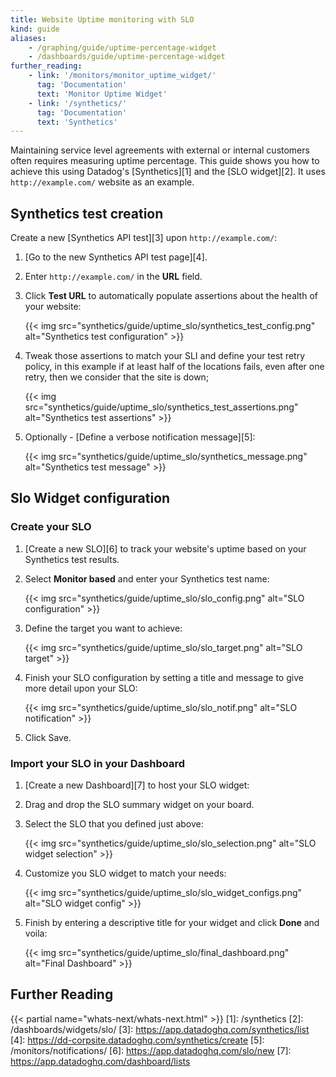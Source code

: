 ```yaml
---
title: Website Uptime monitoring with SLO
kind: guide
aliases:
    - /graphing/guide/uptime-percentage-widget
    - /dashboards/guide/uptime-percentage-widget
further_reading:
    - link: '/monitors/monitor_uptime_widget/'
      tag: 'Documentation'
      text: 'Monitor Uptime Widget'
    - link: '/synthetics/'
      tag: 'Documentation'
      text: 'Synthetics'
---
```


Maintaining service level agreements with external or internal customers often requires measuring uptime percentage. This guide shows you how to achieve this using Datadog's [Synthetics][1] and the [SLO widget][2]. It uses `http://example.com/` website as an example.

## Synthetics test creation

Create a new [Synthetics API test][3] upon `http://example.com/`:

1. [Go to the new Synthetics API test page][4].
2. Enter `http://example.com/` in the **URL** field.
3. Click **Test URL** to automatically populate assertions about the health of your website:

    {{< img src="synthetics/guide/uptime_slo/synthetics_test_config.png" alt="Synthetics test configuration" >}}

4. Tweak those assertions to match your SLI and define your test retry policy, in this example if at least half of the locations fails, even after one retry, then we consider that the site is down;

    {{< img src="synthetics/guide/uptime_slo/synthetics_test_assertions.png" alt="Synthetics test assertions" >}}

5. Optionally - [Define a verbose notification message][5]:

    {{< img src="synthetics/guide/uptime_slo/synthetics_message.png" alt="Synthetics test message" >}}

## Slo Widget configuration

### Create your SLO

1. [Create a new SLO][6] to track your website's uptime based on your Synthetics test results.
2. Select **Monitor based** and enter your Synthetics test name:

    {{< img src="synthetics/guide/uptime_slo/slo_config.png" alt="SLO configuration" >}}

3. Define the target you want to achieve:

    {{< img src="synthetics/guide/uptime_slo/slo_target.png" alt="SLO target" >}}

4. Finish your SLO configuration by setting a title and message to give more detail upon your SLO:

    {{< img src="synthetics/guide/uptime_slo/slo_notif.png" alt="SLO notification" >}}

5. Click Save.

### Import your SLO in your Dashboard

1. [Create a new Dashboard][7] to host your SLO widget:
2. Drag and drop the SLO summary widget on your board.
3. Select the SLO that you defined just above:

    {{< img src="synthetics/guide/uptime_slo/slo_selection.png" alt="SLO widget selection" >}}

4. Customize you SLO widget to match your needs:

    {{< img src="synthetics/guide/uptime_slo/slo_widget_configs.png" alt="SLO widget config" >}}

5. Finish by entering a descriptive title for your widget and click **Done** and voila:

    {{< img src="synthetics/guide/uptime_slo/final_dashboard.png" alt="Final Dashboard" >}}

## Further Reading

{{< partial name="whats-next/whats-next.html" >}}
[1]: /synthetics
[2]: /dashboards/widgets/slo/
[3]: https://app.datadoghq.com/synthetics/list
[4]: https://dd-corpsite.datadoghq.com/synthetics/create
[5]: /monitors/notifications/
[6]: https://app.datadoghq.com/slo/new
[7]: https://app.datadoghq.com/dashboard/lists
